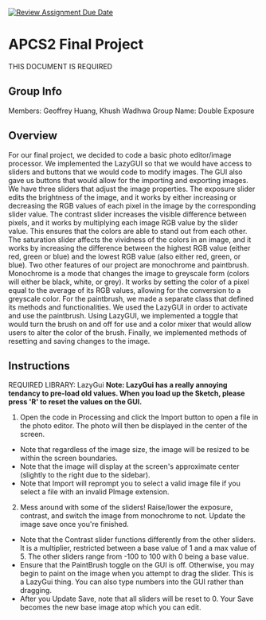 [![Review Assignment Due Date](https://classroom.github.com/assets/deadline-readme-button-24ddc0f5d75046c5622901739e7c5dd533143b0c8e959d652212380cedb1ea36.svg)](https://classroom.github.com/a/syDSSnTt)
# APCS2 Final Project
THIS DOCUMENT IS REQUIRED
## Group Info
Members: Geoffrey Huang, Khush Wadhwa
Group Name: Double Exposure
## Overview
For our final project, we decided to code a basic photo editor/image processor. We implemented the LazyGUI so that we would have access to sliders and buttons that we would code to modify images. The GUI also gave us buttons that would allow for the importing and exporting images. We have three sliders that adjust the image properties. The exposure slider edits the brightness of the image, and it works by either increasing or decreasing the RGB values of each pixel in the image by the corresponding slider value. The contrast slider increases the visible difference between pixels, and it works by multiplying each image RGB value by the slider value. This ensures that the colors are able to stand out from each other. The saturation slider affects the vividness of the colors in an image, and it works by increasing the difference between the highest RGB value (either red, green or blue) and the lowest RGB value (also either red, green, or blue). Two other features of our project are monochrome and paintbrush. Monochrome is a mode that changes the image to greyscale form (colors will either be black, white, or grey). It works by setting the color of a pixel equal to the average of its RGB values, allowing for the conversion to a greyscale color. For the paintbrush, we made a separate class that defined its methods and functionalities. We used the LazyGUI in order to activate and use the paintbrush. Using LazyGUI, we implemented a toggle that would turn the brush on and off for use and a color mixer that would allow users to alter the color of the brush. Finally, we implemented methods of resetting and saving changes to the image.  
## Instructions
REQUIRED LIBRARY: LazyGui
**Note: LazyGui has a really annoying tendancy to pre-load old values. When you load up the Sketch, please press 'R' to reset the values on the GUI.**

1. Open the code in Processing and click the Import button to open a file in the photo editor. The photo will then be displayed in the center of the screen.
- Note that regardless of the image size, the image will be resized to be within the screen boundaries.
- Note that the image will display at the screen's approximate center (slightly to the right due to the sidebar).
- Note that Import will reprompt you to select a valid image file if you select a file with an invalid PImage extension.
2. Mess around with some of the sliders! Raise/lower the exposure, contrast, and switch the image from monochrome to not. Update the image save once you're finished.
- Note that the Contrast slider functions differently from the other sliders. It is a multiplier, restricted between a base value of 1 and a max value of 5. The other sliders range from -100 to 100 with 0 being a base value.
- Ensure that the PaintBrush toggle on the GUI is off. Otherwise, you may begin to paint on the image when you attempt to drag the slider. This is a LazyGui thing. You can also type numbers into the GUI rather than dragging.
- After you Update Save, note that all sliders will be reset to 0. Your Save becomes the new base image atop which you can edit. 

